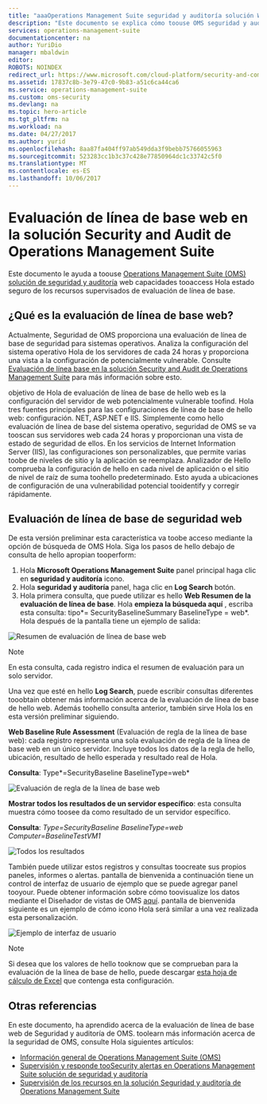 ```yaml
---
title: "aaaOperations Management Suite seguridad y auditoría solución Web previsto | Documentos de Microsoft"
description: "Este documento se explica cómo toouse OMS seguridad y auditoría solución tooperform una evaluación de la línea de base de web de todos los servidores web supervisados para el propósito de seguridad y cumplimiento."
services: operations-management-suite
documentationcenter: na
author: YuriDio
manager: mbaldwin
editor: 
ROBOTS: NOINDEX
redirect_url: https://www.microsoft.com/cloud-platform/security-and-compliance
ms.assetid: 17837c8b-3e79-47c0-9b83-a51c6ca44ca6
ms.service: operations-management-suite
ms.custom: oms-security
ms.devlang: na
ms.topic: hero-article
ms.tgt_pltfrm: na
ms.workload: na
ms.date: 04/27/2017
ms.author: yurid
ms.openlocfilehash: 8aa87fa404ff97ab549dda3f9bebb75766055963
ms.sourcegitcommit: 523283cc1b3c37c428e77850964dc1c33742c5f0
ms.translationtype: MT
ms.contentlocale: es-ES
ms.lasthandoff: 10/06/2017
---
```

# <a name="web-baseline-assessment-in-operations-management-suite-security-and-audit-solution"></a>Evaluación de línea de base web en la solución Security and Audit de Operations Management Suite
Este documento le ayuda a toouse [Operations Management Suite (OMS) solución de seguridad y auditoría](operations-management-suite-overview.md) web capacidades tooaccess Hola estado seguro de los recursos supervisados de evaluación de línea de base.

## <a name="what-is-web-baseline-assessment"></a>¿Qué es la evaluación de línea de base web?
Actualmente, Seguridad de OMS proporciona una evaluación de línea de base de seguridad para sistemas operativos. Analiza la configuración del sistema operativo Hola de los servidores de cada 24 horas y proporciona una vista a la configuración de potencialmente vulnerable. Consulte [Evaluación de línea base en la solución Security and Audit de Operations Management Suite](oms-security-baseline.md) para más información sobre esto.

objetivo de Hola de evaluación de línea de base de hello web es la configuración del servidor de web potencialmente vulnerable toofind. Hola tres fuentes principales para las configuraciones de línea de base de hello web: configuración. NET, ASP.NET e IIS.  Simplemente como hello evaluación de línea de base del sistema operativo, seguridad de OMS se va tooscan sus servidores web cada 24 horas y proporcionan una vista de estado de seguridad de ellos.  En los servicios de Internet Information Server (IIS), las configuraciones son personalizables, que permite varias toobe de niveles de sitio y la aplicación se reemplaza. Analizador de Hello comprueba la configuración de hello en cada nivel de aplicación o el sitio de nivel de raíz de suma toohello predeterminado. Esto ayuda a ubicaciones de configuración de una vulnerabilidad potencial tooidentify y corregir rápidamente.


## <a name="web-security-baseline-assessment"></a>Evaluación de línea de base de seguridad web
De esta versión preliminar esta característica va toobe acceso mediante la opción de búsqueda de OMS Hola. Siga los pasos de hello debajo de consulta de hello apropian tooperform:

1. Hola **Microsoft Operations Management Suite** panel principal haga clic en **seguridad y auditoría** icono.
2. Hola **seguridad y auditoría** panel, haga clic en **Log Search** botón.
3. Hola primera consulta, que puede utilizar es hello **Web Resumen de la evaluación de línea de base**. Hola **empieza la búsqueda aquí** , escriba esta consulta: tipo*= SecurityBaselineSummary BaselineType = web*. Hola después de la pantalla tiene un ejemplo de salida:

![Resumen de evaluación de línea de base web](./media/oms-security-web-baseline/oms-security-web-baseline-fig1-new.png)

> [!NOTE]
> En esta consulta, cada registro indica el resumen de evaluación para un solo servidor.

Una vez que esté en hello **Log Search**, puede escribir consultas diferentes tooobtain obtener más información acerca de la evaluación de línea de base de hello web. Además toohello consulta anterior, también sirve Hola los en esta versión preliminar siguiendo.

**Web Baseline Rule Assessment** (Evaluación de regla de la línea de base web): cada registro representa una sola evaluación de regla de la línea de base web en un único servidor. Incluye todos los datos de la regla de hello, ubicación, resultado de hello esperada y resultado real de Hola.

**Consulta**: Type*=SecurityBaseline BaselineType=web*

![Evaluación de regla de la línea de base web](./media/oms-security-web-baseline/oms-security-web-baseline-fig2.png)

**Mostrar todos los resultados de un servidor específico**: esta consulta muestra cómo toosee da como resultado de un servidor específico.

**Consulta**: *Type=SecurityBaseline BaselineType=web Computer=BaselineTestVM1*

![Todos los resultados](./media/oms-security-web-baseline/oms-security-web-baseline-fig3.png)

También puede utilizar estos registros y consultas toocreate sus propios paneles, informes o alertas. pantalla de bienvenida a continuación tiene un control de interfaz de usuario de ejemplo que se puede agregar panel tooyour. Puede obtener información sobre cómo toovisualize los datos mediante el Diseñador de vistas de OMS [aquí](https://blogs.technet.microsoft.com/msoms/2016/06/30/oms-view-designer-visualize-your-data-your-way/). pantalla de bienvenida siguiente es un ejemplo de cómo icono Hola será similar a una vez realizada esta personalización.

![Ejemplo de interfaz de usuario](./media/oms-security-web-baseline/oms-security-web-baseline-fig4.png)

> [!NOTE]
> Si desea que los valores de hello tooknow que se comprueban para la evaluación de la línea de base de hello, puede descargar [esta hoja de cálculo de Excel](https://gallery.technet.microsoft.com/OMS-Web-Baseline-1e811690) que contenga esta configuración.

## <a name="see-also"></a>Otras referencias
En este documento, ha aprendido acerca de la evaluación de línea de base web de Seguridad y auditoría de OMS. toolearn más información acerca de la seguridad de OMS, consulte Hola siguientes artículos:

* [Información general de Operations Management Suite (OMS)](operations-management-suite-overview.md)
* [Supervisión y responde tooSecurity alertas en Operations Management Suite solución de seguridad y auditoría](oms-security-responding-alerts.md)
* [Supervisión de los recursos en la solución Seguridad y auditoría de Operations Management Suite](oms-security-monitoring-resources.md)

